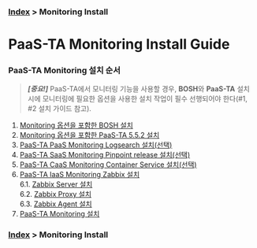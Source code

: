 ### [Index](https://github.com/PaaS-TA/Guide/tree/working-new-template) > Monitoring Install

# PaaS-TA Monitoring Install Guide

### PaaS-TA Monitoring 설치 순서
> ***[중요!]*** PaaS-TA에서 모니터링 기능을 사용할 경우, **BOSH**와 **PaaS-TA** 설치 시에 모니터링에 필요한 옵션을 사용한 설치 작업이 필수 선행되어야 한다(#1, #2 설치 가이드 참고).
1. [Monitoring 옵션을 포함한 BOSH 설치](./PAAS-TA_BOSH2_MONITORING_INSTALL_GUIDE.md)
2. [Monitoring 옵션을 포함한 PaaS-TA 5.5.2 설치](./PAAS-TA_CORE_MONITORING_INSTALL_GUIDE.md)
3. [PaaS-TA PaaS Monitoring Logsearch 설치(선택)](./PAAS-TA_MONITORING_LOGSEARCH_INSTALL.md)
4. [PaaS-TA SaaS Monitoring Pinpoint release 설치(선택)](./PAAS-TA_MONITORING_PINPOINT_MONITORING_INSTALL.md)
5. [PaaS-TA CaaS Monitoring Container Service 설치(선택)](./PAAS-TA_MONITORING_CONTAINER_SERVICE_INSTALL.md)
6. [PaaS-TA IaaS Monitoring Zabbix 설치](#)  
 6.1. [Zabbix Server 설치](#)  
 6.2. [Zabbix Proxy 설치](#)  
 6.3. [Zabbix Agent 설치](#)  
7. [PaaS-TA Monitoring 설치](./PAAS-TA_MONITORING_PAAS-TA_MONITORING_INSTALL.md)

### [Index](https://github.com/PaaS-TA/Guide/tree/working-new-template) > Monitoring Install